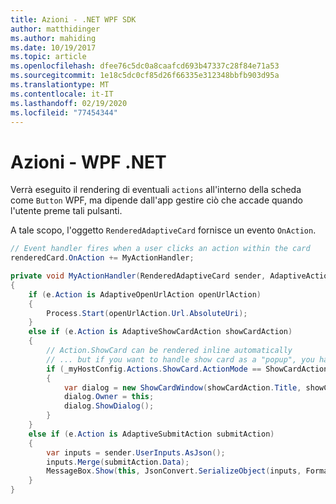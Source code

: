 ```yaml
---
title: Azioni - .NET WPF SDK
author: matthidinger
ms.author: mahiding
ms.date: 10/19/2017
ms.topic: article
ms.openlocfilehash: dfee76c5dc0a8caafcd693b47337c28f84e71a53
ms.sourcegitcommit: 1e18c5dc0cf85d26f66335e312348bbfb903d95a
ms.translationtype: MT
ms.contentlocale: it-IT
ms.lasthandoff: 02/19/2020
ms.locfileid: "77454344"
---
```

# <a name="actions---net-wpf"></a>Azioni - WPF .NET

Verrà eseguito il rendering di eventuali `actions` all'interno della scheda come `Button` WPF, ma dipende dall'app gestire ciò che accade quando l'utente preme tali pulsanti. 

A tale scopo, l'oggetto `RenderedAdaptiveCard` fornisce un evento `OnAction`.

```csharp
// Event handler fires when a user clicks an action within the card
renderedCard.OnAction += MyActionHandler;

private void MyActionHandler(RenderedAdaptiveCard sender, AdaptiveActionEventArgs e)
{
    if (e.Action is AdaptiveOpenUrlAction openUrlAction)
    {
        Process.Start(openUrlAction.Url.AbsoluteUri);
    }
    else if (e.Action is AdaptiveShowCardAction showCardAction)
    {
        // Action.ShowCard can be rendered inline automatically
        // ... but if you want to handle show card as a "popup", you handle this event
        if (_myHostConfig.Actions.ShowCard.ActionMode == ShowCardActionMode.Popup)
        {
            var dialog = new ShowCardWindow(showCardAction.Title, showCardAction, Resources);
            dialog.Owner = this;
            dialog.ShowDialog();
        }
    }
    else if (e.Action is AdaptiveSubmitAction submitAction)
    {
        var inputs = sender.UserInputs.AsJson();
        inputs.Merge(submitAction.Data);
        MessageBox.Show(this, JsonConvert.SerializeObject(inputs, Formatting.Indented), "SubmitAction");
    }
}
```
